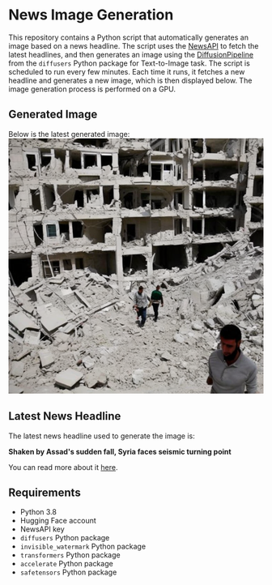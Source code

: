 # News Image Generation
This repository contains a Python script that automatically generates an image based on a news headline. The script uses the [NewsAPI](https://newsapi.org/) to fetch the latest headlines, and then generates an image using the [DiffusionPipeline](https://github.com/huggingface/diffusers) from the `diffusers` Python package for Text-to-Image task.
The script is scheduled to run every few minutes. Each time it runs, it fetches a new headline and generates a new image, which is then displayed below. The image generation process is performed on a GPU.

## Generated Image
Below is the latest generated image:
![Generated Image](image.png)

## Latest News Headline
The latest news headline used to generate the image is:

**Shaken by Assad's sudden fall, Syria faces seismic turning point**

You can read more about it [here](https://news.google.com/rss/articles/CBMiWkFVX3lxTE9MU1RXSjNGMGx0S1Q1ME9CQUdQX1BYNEtFZkdQOXVUT1BKVUotRW9oUEtLTnVlbDE2TS0wTEJRU2tyWlR1UDhXNXJSSDkxZnpiSFAwREw4UkhxQdIBX0FVX3lxTFBfdnhqNzJMSThFWjZGdGlhR2YxSEQzR0NQLThrMS1hbW5rREUtR2hGRmZPRkx0T1ZBVFpaV2Q3dExMTW1BdUJjSWZQenBncktTaWExdE5VSEtwMkFRNW00?oc=5).

## Requirements
- Python 3.8
- Hugging Face account
- NewsAPI key
- `diffusers` Python package
- `invisible_watermark` Python package
- `transformers` Python package
- `accelerate` Python package
- `safetensors` Python package
